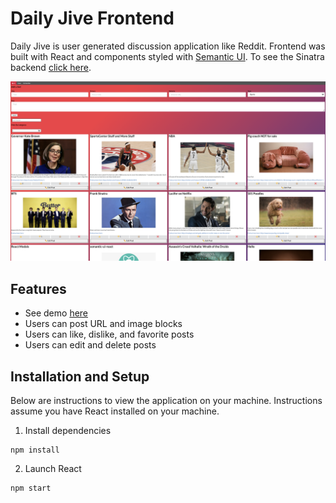 # Daily Jive Frontend
Daily Jive is user generated discussion application like Reddit. Frontend was built with React and components styled with [Semantic UI]( https://react.semantic-ui.com/). To see the Sinatra backend [click here]( https://github.com/phsueh/daily-jive-backend). 

![landing-page](daily-jive/public/land-page.png)

## Features
* See demo [here](https://youtu.be/qrp9g_O0Nh0)
* Users can post URL and image blocks
* Users can like, dislike, and favorite posts
* Users can edit and delete posts

## Installation and Setup

Below are instructions to view the application on your machine. Instructions assume you have React installed on your machine. 

1. Install dependencies 
```
npm install
```
2. Launch React
```
npm start
```
<!-- ## Inspiration 
## Licensing, Feedback, and Questions  -->